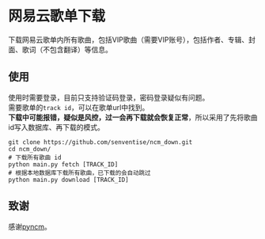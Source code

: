 # 网易云歌单下载
下载网易云歌单内所有歌曲，包括VIP歌曲（需要VIP账号），包括作者、专辑、封面、歌词（不包含翻译）等信息。

## 使用
使用时需要登录，目前只支持验证码登录，密码登录疑似有问题。    
需要歌单的`track id`，可以在歌单url中找到。  
**下载中可能报错，疑似是风控，过一会再下载就会恢复正常**，所以采用了先将歌曲id写入数据库、再下载的模式。
```shell
git clone https://github.com/senventise/ncm_down.git
cd ncm_down/
# 下载所有歌曲 id
python main.py fetch [TRACK_ID]
# 根据本地数据库下载所有歌曲，已下载的会自动跳过
python main.py download [TRACK_ID]
```
## 致谢
感谢[pyncm](https://github.com/mos9527/pyncm)。